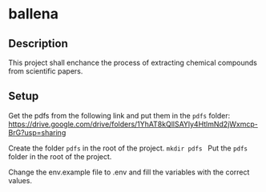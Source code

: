# ballena

## Description
This project shall enchance the process of extracting chemical compounds from scientific papers. 

## Setup
Get the pdfs from the following link and put them in the `pdfs` folder:
https://drive.google.com/drive/folders/1YhAT8kQllSAYly4HtlmNd2jWxmcp-BrG?usp=sharing

Create the folder `pdfs` in the root of the project.
```mkdir pdfs ```
Put the `pdfs` folder in the root of the project.

Change the env.example file to .env and fill the variables with the correct values.

